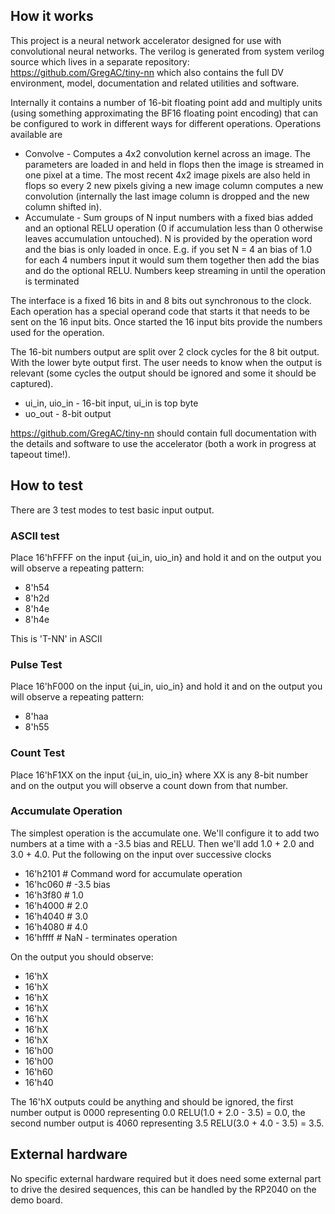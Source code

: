 ## How it works

This project is a neural network accelerator designed for use with convolutional
neural networks. The verilog is generated from system verilog source which lives
in a separate repository: https://github.com/GregAC/tiny-nn which also contains
the full DV environment, model, documentation and related utilities and
software.

Internally it contains a number of 16-bit floating point add and multiply units
(using something approximating the BF16 floating point encoding) that can be
configured to work in different ways for different operations. Operations
available are

 - Convolve - Computes a 4x2 convolution kernel across an image. The parameters
   are loaded in and held in flops then the image is streamed in one pixel at a
   time. The most recent 4x2 image pixels are also held in flops so every 2 new
   pixels giving a new image column computes a new convolution (internally the
   last image column is dropped and the new column shifted in).
 - Accumulate - Sum groups of N input numbers with a fixed bias added and an
   optional RELU operation (0 if accumulation less than 0 otherwise leaves
   accumulation untouched). N is provided by the operation word and the bias is
   only loaded in once. E.g. if you set N = 4 an bias of 1.0 for each 4 numbers
   input it would sum them together then add the bias and do the optional RELU.
   Numbers keep streaming in until the operation is terminated

The interface is a fixed 16 bits in and 8 bits out synchronous to the clock.
Each operation has a special operand code that starts it that needs to be sent
on the 16 input bits. Once started the 16 input bits provide the numbers used
for the operation.

The 16-bit numbers output are split over 2 clock cycles for the 8 bit output.
With the lower byte output first. The user needs to know when the output is
relevant (some cycles the output should be ignored and some it should be
captured).

- ui_in, uio_in - 16-bit input, ui_in is top byte
- uo_out - 8-bit output

https://github.com/GregAC/tiny-nn should contain full documentation with the
details and software to use the accelerator (both a work in progress at tapeout
time!).

## How to test

There are 3 test modes to test basic input output.

### ASCII test

Place 16'hFFFF on the input {ui_in, uio_in} and hold it and on the output you
will observe a repeating pattern:

 - 8'h54
 - 8'h2d
 - 8'h4e
 - 8'h4e

This is 'T-NN' in ASCII

### Pulse Test

Place 16'hF000 on the input {ui_in, uio_in} and hold it and on the output you
will observe a repeating pattern:

 - 8'haa
 - 8'h55

### Count Test

Place 16'hF1XX on the input {ui_in, uio_in} where XX is any 8-bit number and on
the output you will observe a count down from that number.

### Accumulate Operation

The simplest operation is the accumulate one. We'll configure it to add two
numbers at a time with a -3.5 bias and RELU. Then we'll add 1.0 + 2.0 and 3.0 +
4.0. Put the following on the input over successive clocks

 - 16'h2101 # Command word for accumulate operation
 - 16'hc060 # -3.5 bias
 - 16'h3f80 # 1.0
 - 16'h4000 # 2.0
 - 16'h4040 # 3.0
 - 16'h4080 # 4.0
 - 16'hffff # NaN - terminates operation

On the output you should observe:

 - 16'hX
 - 16'hX
 - 16'hX
 - 16'hX
 - 16'hX
 - 16'hX
 - 16'hX
 - 16'h00
 - 16'h00
 - 16'h60
 - 16'h40

The 16'hX outputs could be anything and should be ignored, the first number
output is 0000 representing 0.0 RELU(1.0 + 2.0 - 3.5) = 0.0, the second number
output is 4060 representing 3.5 RELU(3.0 + 4.0 - 3.5) = 3.5.

## External hardware

No specific external hardware required but it does need some external part to
drive the desired sequences, this can be handled by the RP2040 on the demo
board.
